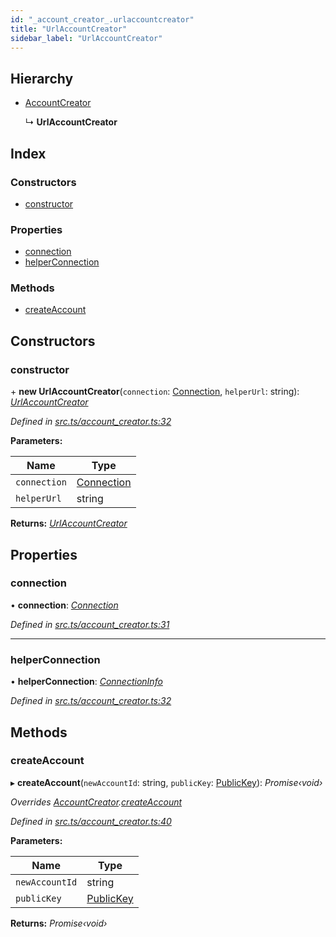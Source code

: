 ```yaml
---
id: "_account_creator_.urlaccountcreator"
title: "UrlAccountCreator"
sidebar_label: "UrlAccountCreator"
---
```


## Hierarchy

* [AccountCreator](_account_creator_.accountcreator.md)

  ↳ **UrlAccountCreator**

## Index

### Constructors

* [constructor](_account_creator_.urlaccountcreator.md#constructor)

### Properties

* [connection](_account_creator_.urlaccountcreator.md#connection)
* [helperConnection](_account_creator_.urlaccountcreator.md#helperconnection)

### Methods

* [createAccount](_account_creator_.urlaccountcreator.md#createaccount)

## Constructors

###  constructor

\+ **new UrlAccountCreator**(`connection`: [Connection](_connection_.connection.md), `helperUrl`: string): *[UrlAccountCreator](_account_creator_.urlaccountcreator.md)*

*Defined in [src.ts/account_creator.ts:32](https://github.com/nearprotocol/nearlib/blob/d578981/src.ts/account_creator.ts#L32)*

**Parameters:**

Name | Type |
------ | ------ |
`connection` | [Connection](_connection_.connection.md) |
`helperUrl` | string |

**Returns:** *[UrlAccountCreator](_account_creator_.urlaccountcreator.md)*

## Properties

###  connection

• **connection**: *[Connection](_connection_.connection.md)*

*Defined in [src.ts/account_creator.ts:31](https://github.com/nearprotocol/nearlib/blob/d578981/src.ts/account_creator.ts#L31)*

___

###  helperConnection

• **helperConnection**: *[ConnectionInfo](../interfaces/_utils_web_.connectioninfo.md)*

*Defined in [src.ts/account_creator.ts:32](https://github.com/nearprotocol/nearlib/blob/d578981/src.ts/account_creator.ts#L32)*

## Methods

###  createAccount

▸ **createAccount**(`newAccountId`: string, `publicKey`: [PublicKey](_utils_key_pair_.publickey.md)): *Promise‹void›*

*Overrides [AccountCreator](_account_creator_.accountcreator.md).[createAccount](_account_creator_.accountcreator.md#abstract-createaccount)*

*Defined in [src.ts/account_creator.ts:40](https://github.com/nearprotocol/nearlib/blob/d578981/src.ts/account_creator.ts#L40)*

**Parameters:**

Name | Type |
------ | ------ |
`newAccountId` | string |
`publicKey` | [PublicKey](_utils_key_pair_.publickey.md) |

**Returns:** *Promise‹void›*
